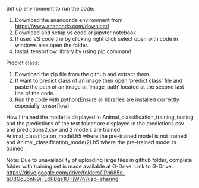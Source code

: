 Set up environment to run the code:
1.	Download the ananconda environment from https://www.anaconda.com/download
2.	Download and setup vs code or jupyter notebook.
3.	If used VS code the by clicking right click select open with code in windows else open the folder.
4.	Install tensorflow library by using pip command
   
Predict class:
1.	Download the zip file from the github and extract them.
2.	If want to predict class of an image then open ‘predict class’ file and paste the path of an image at ‘image_path’ located at the second last line of the code.
3.	Run the code with python(Ensure all libraries are installed correctly especially tensorflow)

How I trained the model is displayed in Animal_classification_training_testing and the predictions of the test folder are displayed in the predictions.csv and predictions2.csv and 2 models are trained. Animal_classificaton_model.h5 where  the pre-trained model is not trained and Animal_classification_mode(2).h5 where the pre-trained model is trained.

Note: Due to unavailability of uploading large files in github folder, complete folder with training set is made available at G-Drive.
Link to G-Drive: https://drive.google.com/drive/folders/1Ph685c-qU8GoJ6nN9jFL6PBqs1UHjW7n?usp=sharing
